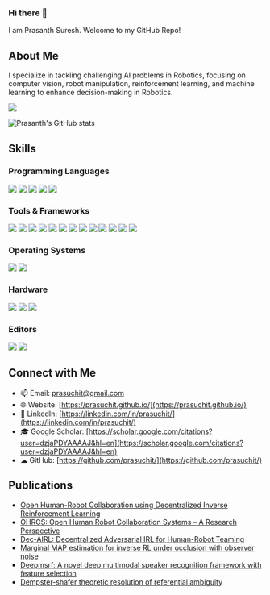 ### Hi there 👋
I am Prasanth Suresh. Welcome to my GitHub Repo!

<!--
**prasuchit/prasuchit** is a ✨ _special_ ✨ repository because its `README.md` (this file) appears on your GitHub profile.

Here are some ideas to get you started:

- 🔭 I’m currently working on ...
- 🌱 I’m currently learning ...
- 👯 I’m looking to collaborate on ...
- 🤔 I’m looking for help with ...
- 💬 Ask me about ...
- 📫 How to reach me: ...
- 😄 Pronouns: ...
- ⚡ Fun fact: ...
-->

## About Me

I specialize in tackling challenging AI problems in Robotics, focusing on computer vision, robot manipulation, reinforcement learning, and machine learning to enhance decision-making in Robotics.

![](https://visitor-badge.glitch.me/badge?page_id=prasuchit.prasuchit)

![Prasanth's GitHub stats](https://github-readme-stats.vercel.app/api?username=prasuchit&count_private=true&show_icons=true&theme=dark&hide_title=true&hide=stars)

## Skills

### Programming Languages
![](https://img.shields.io/badge/Code-Python-informational?style=flat&logo=python&logoColor=orange&color=green)
![](https://img.shields.io/badge/Code-C%2FC%2B%2B-informational?style=flat&logo=c%2B%2B&logoColor=orange&color=blue)
![](https://img.shields.io/badge/Code-Java-informational?style=flat&logo=java&logoColor=orange&color=red)
![](https://img.shields.io/badge/Code-MATLAB-informational?style=flat&logo=mathworks&logoColor=orange&color=green)
![](https://img.shields.io/badge/Code-Shell_Scripting-informational?style=flat&logo=gnu-bash&logoColor=blue&color=gray)

### Tools & Frameworks
![](https://img.shields.io/badge/Tools-ROS%2FROS2-informational?style=flat&logo=ros&logoColor=blue&color=lightgray)
![](https://img.shields.io/badge/Tools-PyTorch-informational?style=flat&logo=pytorch&logoColor=orange&color=green)
![](https://img.shields.io/badge/Tools-OpenCV-informational?style=flat&logo=opencv&logoColor=blue&color=lightgray)
![](https://img.shields.io/badge/Tools-PyBullet-informational?style=flat&logo=bullet&logoColor=blue&color=lightgray)
![](https://img.shields.io/badge/Tools-Gazebo-informational?style=flat&logo=gazebo&logoColor=blue&color=lightgray)
![](https://img.shields.io/badge/Tools-Webots-informational?style=flat&logo=webots&logoColor=blue&color=lightgray)
![](https://img.shields.io/badge/Tools-Scikit_Learn-informational?style=flat&logo=scikit-learn&logoColor=blue&color=lightgray)
![](https://img.shields.io/badge/Tools-NumPy-informational?style=flat&logo=numpy&logoColor=blue&color=lightgray)
![](https://img.shields.io/badge/Tools-PyGame-informational?style=flat&logo=pygame&logoColor=blue&color=lightgray)
![](https://img.shields.io/badge/Tools-Git-informational?style=flat&logo=git&logoColor=blue&color=lightgray)
![](https://img.shields.io/badge/Tools-GitHub-informational?style=flat&logo=github&logoColor=blue&color=lightgray)
![](https://img.shields.io/badge/Tools-LaTeX-informational?style=flat&logo=latex&logoColor=blue&color=lightgray)
![](https://img.shields.io/badge/Tools-SolidWorks-informational?style=flat&logo=solidworks&logoColor=blue&color=lightgray)

### Operating Systems
![](https://img.shields.io/badge/OS-Windows-informational?style=flat&logo=windows&logoColor=blue&color=lightgray)
![](https://img.shields.io/badge/OS-Linux-informational?style=flat&logo=linux&logoColor=blue&color=lightgray)

### Hardware
![](https://img.shields.io/badge/Hardware-Arduino-informational?style=flat&logo=arduino&logoColor=green&color=orange)
![](https://img.shields.io/badge/Hardware-RaspberryPi-informational?style=flat&logo=raspberry-pi&logoColor=green&color=orange)
![](https://img.shields.io/badge/Hardware-Jetson-informational?style=flat&logo=nvidia&logoColor=green&color=orange)

### Editors
![](https://img.shields.io/badge/Editor-VSCode-informational?style=flat&logo=visual-studio-code&logoColor=white&color=blue)
![](https://img.shields.io/badge/Editor-VS-informational?style=flat&logo=visual-studio&logoColor=white&color=blue)

## Connect with Me
- 📫 Email: [prasuchit@gmail.com](mailto:prasuchit@gmail.com)
- 🌐 Website: [https://prasuchit.github.io/](https://prasuchit.github.io/)
- 💼 LinkedIn: [https://linkedin.com/in/prasuchit/](https://linkedin.com/in/prasuchit/)
- 🎓 Google Scholar: [https://scholar.google.com/citations?user=dzjaPDYAAAAJ&hl=en](https://scholar.google.com/citations?user=dzjaPDYAAAAJ&hl=en)
- ☁ GitHub: [https://github.com/prasuchit/](https://github.com/prasuchit/)

## Publications
- [Open Human-Robot Collaboration using Decentralized Inverse Reinforcement Learning](https://arxiv.org/pdf/2007.06809)
- [OHRCS: Open Human Robot Collaboration Systems – A Research Perspective](https://arxiv.org/pdf/2007.06809)
- [Dec-AIRL: Decentralized Adversarial IRL for Human-Robot Teaming](https://proceedings.mlr.press/v180/suresh22a/suresh22a.pdf)
- [Marginal MAP estimation for inverse RL under occlusion with observer noise](https://proceedings.mlr.press/v180/suresh22a/suresh22a.pdf)
- [Deepmsrf: A novel deep multimodal speaker recognition framework with feature selection](https://link.springer.com/article/10.1007/s10514-018-9795-5)
- [Dempster-shafer theoretic resolution of referential ambiguity](https://link.springer.com/article/10.1007/s10514-018-9795-5)

